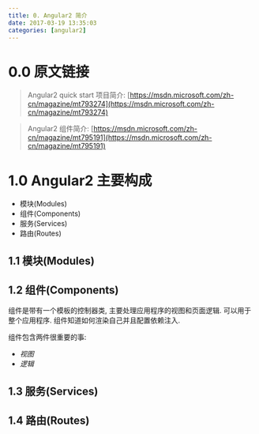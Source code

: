 ```yaml
---
title: 0. Angular2 简介
date: 2017-03-19 13:35:03
categories: [angular2]
---
```


# 0.0 原文链接
> Angular2 quick start 项目简介: [https://msdn.microsoft.com/zh-cn/magazine/mt793274](https://msdn.microsoft.com/zh-cn/magazine/mt793274)

> Angular2 组件简介: [https://msdn.microsoft.com/zh-cn/magazine/mt795191](https://msdn.microsoft.com/zh-cn/magazine/mt795191)

# 1.0 Angular2 主要构成
* 模块(Modules)
* 组件(Components)
* 服务(Services)
* 路由(Routes)

## 1.1 模块(Modules)
## 1.2 组件(Components)
组件是带有一个模板的控制器类, 主要处理应用程序的视图和页面逻辑. 可以用于整个应用程序. 组件知道如何渲染自己并且配置依赖注入.

组件包含两件很重要的事:
* *视图*
* *逻辑*
## 1.3 服务(Services)
## 1.4 路由(Routes)
